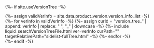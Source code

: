 {%- if site.useVersionTree -%}
    <div id="version_tree_list">
        {%- assign validVerInfo = site.data.product_version.version_info_list -%}
        {%- for verInfo in validVerInfo -%}
            {%- assign curId = "version_tree_" | append: verInfo | replace: " ", "_" | downcase -%}
            <span id="{{ curId }}">
                {%- include liquid_searchVersionTreeFile.html ver=verInfo curPath="" targetRelativePath="sidelist-fullTree.html" -%}
            </span>
        {%- endfor -%}
    </div>
{%- endif -%}

